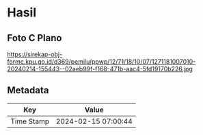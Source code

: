 # Hasil

## Foto C Plano

https://sirekap-obj-formc.kpu.go.id/d369/pemilu/ppwp/12/71/18/10/07/1271181007010-20240214-155443--02aeb99f-f168-471b-aac4-5fd19170b226.jpg


## Metadata

| Key        | Value               |
| ---------- | ------------------- |
| Time Stamp | 2024-02-15 07:00:44 |



